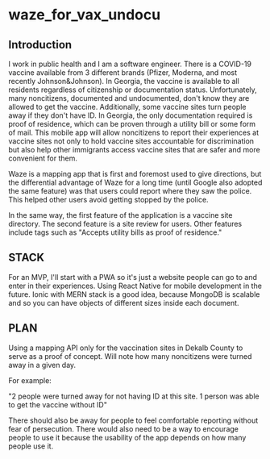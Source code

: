 # waze_for_vax_undocu

## Introduction

I work in public health and I am a software engineer. There is a COVID-19 vaccine available from 3 different brands (Pfizer, Moderna, and most recently Johnson&Johnson). In Georgia, the vaccine is available to all residents regardless of citizenship or documentation status. Unfortunately, many noncitizens, documented and undocumented, don't know they are allowed to get the vaccine. Additionally, some vaccine sites turn people away if they don't have ID. In Georgia, the only documentation required is proof of residence, which can be proven through a utility bill or some form of mail. This mobile app will allow noncitizens to report their experiences at vaccine sites not only to hold vaccine sites accountable for discrimination but also help other immigrants access vaccine sites that are safer and more convenient for them. 

Waze is a mapping app that is first and foremost used to give directions, but the differential advantage of Waze for a long time (until Google also adopted the same feature) was that users could report where they saw the police. This helped other users avoid getting stopped by the police. 

In the same way, the first feature of the application is a vaccine site directory. The second feature is a site review for users. Other features include tags such as "Accepts utility bills as proof of residence." 

## STACK
For an MVP, I'll start with a PWA so it's just a website people can go to and enter in their experiences. 
Using React Native for mobile development in the future. 
Ionic with MERN stack is a good idea, because MongoDB is scalable and so you can have objects of different sizes inside each document. 


## PLAN
Using a mapping API only for the vaccination sites in Dekalb County to serve as a proof of concept.
Will note how many noncitizens were turned away in a given day. 

For example: 

"2 people were turned away for not having ID at this site. 1 person was able to get the vaccine without ID"

There should also be away for people to feel comfortable reporting without fear of persecution. There would also need to be a way to encourage people to use it because the usability of the app depends on how many people use it.


